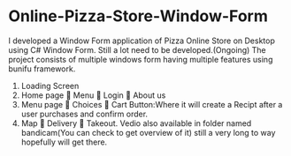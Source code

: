 # Online-Pizza-Store-Window-Form
I developed a Window Form application of Pizza Online Store on Desktop using C# Window Form. Still a lot need to be developed.(Ongoing)
The project consists of multiple windows form having multiple features using bunifu framework.
1. Loading Screen
2. Home page
 Menu
 Login
 About us
3. Menu page
 Choices
 Cart Button:Where it will create a Recipt after a user purchases and confirm order.
4. Map
 Delivery
 Takeout.
Vedio also available in folder named bandicam(You can check to get overview of it)
still a very long to way hopefully will get there.
